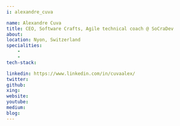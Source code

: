 ```yaml
---
i: alexandre_cuva

name: Alexandre Cuva
title: CEO, Software Crafts, Agile technical coach @ SoCraDev
about: 
location: Nyon, Switzerland
specialities:
    - 
    - 
tech-stack: 

linkedin: https://www.linkedin.com/in/cuvaalex/
twitter: 
github: 
xing: 
website: 
youtube: 
medium: 
blog: 
---
```

